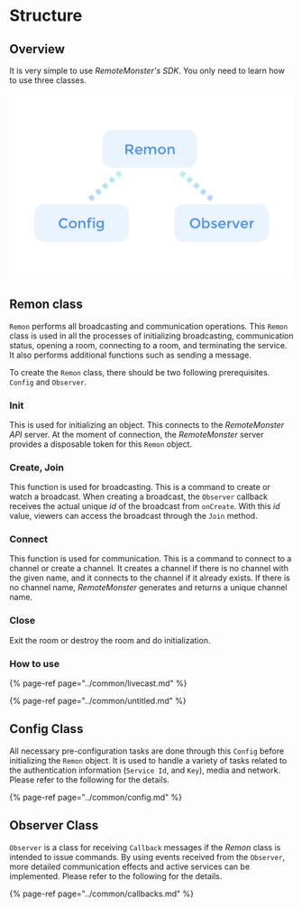 # Structure

## Overview

It is very simple to use *RemoteMonster\'s SDK*. You only need to learn how to use three classes.

![](../.gitbook/assets/overview_structure.png)

## Remon class

`Remon` performs all broadcasting and communication operations. This `Remon` class is used in all the processes of initializing broadcasting, communication status, opening a room, connecting to a room, and terminating the service. It also performs additional functions such as sending a message.

To create the `Remon` class, there should be two following prerequisites. `Config` and `Observer`.

### Init

This is used for initializing an object. This connects to the *RemoteMonster API* server. At the moment of connection, the *RemoteMonster* server provides a disposable token for this `Remon` object.

### Create, Join

This function is used for broadcasting. This is a command to create or watch a broadcast. When creating a broadcast, the `Observer` callback receives the actual unique *id* of the broadcast from `onCreate`. With this *id* value, viewers can access the broadcast through the `Join` method.

### Connect

This function is used for communication. This is a command to connect to a channel or create a channel. It creates a channel if there is no channel with the given name, and it connects to the channel if it already exists. If there is no channel name, *RemoteMonster* generates and returns a unique channel name.

### Close

Exit the room or destroy the room and do initialization.

### How to use

{% page-ref page="../common/livecast.md" %}

{% page-ref page="../common/untitled.md" %}

## Config Class

All necessary pre-configuration tasks are done through this `Config` before initializing the `Remon` object. It is used to handle a variety of tasks related to the authentication information (`Service Id`, and `Key`), media and network. Please refer to the following for the details.

{% page-ref page="../common/config.md" %}

Observer Class
--------------

`Observer` is a class for receiving `Callback` messages if the *Remon* class is intended to issue commands. By using events received from the `Observer`, more detailed communication effects and active services can be implemented. Please refer to the following for the details.

{% page-ref page="../common/callbacks.md" %}
